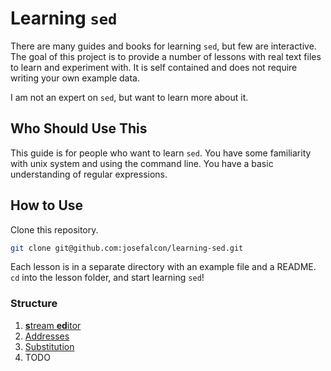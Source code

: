 # Learning `sed`

There are many guides and books for learning `sed`, but few are
interactive. The goal of this project is to provide a number of
lessons with real text files to learn and experiment with. It is
self contained and does not require writing your own example
data.

I am not an expert on `sed`, but want to learn more about it.

## Who Should Use This

This guide is for people who want to learn `sed`. You have some
familiarity with unix system and using the command line. You
have a basic understanding of regular expressions.

## How to Use

Clone this repository.

```sh
git clone git@github.com:josefalcon/learning-sed.git
```

Each lesson is in a separate directory with an example file and
a README. `cd` into the lesson folder, and start learning `sed`!

### Structure

1. [<b>s</b>tream <b>ed</b>itor](https://github.com/josefalcon/learning-sed/tree/master/lesson1)
2. [Addresses](https://github.com/josefalcon/learning-sed/tree/master/lesson2)
3. [Substitution](https://github.com/josefalcon/learning-sed/tree/master/lesson3)
4. TODO